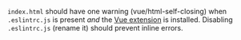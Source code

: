 `index.html` should have one warning (vue/html-self-closing) when `.eslintrc.js` is present _and_ the [Vue extension](nova://extension/?id=com.tommasonegri.Vue&name=Vue) is installed. Disabling `.eslintrc.js` (rename it) should prevent inline errors.

